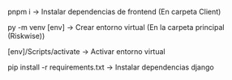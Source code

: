 pnpm i -> Instalar dependencias de frontend (En carpeta Client)

py -m venv [env] -> Crear entorno virtual (En la carpeta principal (Riskwise))

[env]/Scripts/activate -> Activar entorno virtual

pip install -r requirements.txt -> Instalar dependencias django
